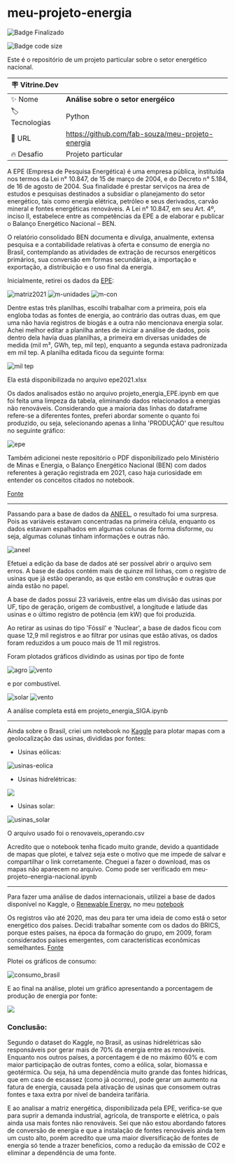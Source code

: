 # meu-projeto-energia

![Badge Finalizado](http://img.shields.io/static/v1?label=STATUS&message=FINALIZADO&color=BLUE&style=for-the-badge)

![Badge code size](https://img.shields.io/github/languages/code-size/fab-souza/meu-projeto-energia)


Este é o repositório de um projeto particular sobre o setor energético nacional.

| :placard: Vitrine.Dev |     |
| -------------  | --- |
| :sparkles: Nome        | **Análise sobre o setor energéico**
| :label: Tecnologias | Python
| :rocket: URL         | https://github.com/fab-souza/meu-projeto-energia
| :fire: Desafio     | Projeto particular

A EPE (Empresa de Pesquisa Energética) é uma empresa pública, instituída nos termos da Lei n° 10.847, de 15 de março de 2004, e do Decreto n° 5.184, de 16 de agosto de 2004. Sua finalidade é prestar serviços na área de estudos e pesquisas destinados a subsidiar o planejamento do setor energético, tais como energia elétrica, petróleo e seus derivados, carvão mineral e fontes energéticas renováveis. A Lei n° 10.847, em seu Art. 4º, inciso II, estabelece entre as competências da EPE a de elaborar e publicar o Balanço Energético Nacional – BEN.

O relatório consolidado BEN documenta e divulga, anualmente, extensa pesquisa e a contabilidade relativas à oferta e consumo de energia no Brasil, contemplando as atividades de extração de recursos energéticos primários, sua conversão em formas secundárias, a importação e exportação, a distribuição e o uso final da energia.



Inicialmente, retirei os dados da [EPE](https://www.epe.gov.br/pt/publicacoes-dados-abertos/publicacoes/balanco-energetico-nacional-2022): 


![matriz2021](https://user-images.githubusercontent.com/67301805/177010609-6a010d57-4a55-479f-ae53-e9e59e438117.jpg)
![m-unidades](https://user-images.githubusercontent.com/67301805/177010616-e2020aa2-6e0f-4f48-a3ea-4e94fcf8251b.jpg)
![m-con](https://user-images.githubusercontent.com/67301805/177010623-54ae6d91-bc0c-4aa4-8d04-3adec9fdb341.jpg)

Dentre estas três planilhas, escolhi trabalhar com a primeira, pois ela engloba todas as fontes de energia, ao contrário das outras duas, em que uma não havia registros de biogás e a outra não mencionava energia solar. Achei melhor editar a planilha antes de iniciar a análise de dados, pois dentro dela havia duas planilhas, a primeira em diversas unidades de medida (mil m³, GWh, tep, mil tep), enquanto a segunda estava padronizada em mil tep. A planilha editada ficou da seguinte forma:

![mil tep](https://user-images.githubusercontent.com/67301805/180580388-64554c7e-d80b-4946-b8c2-53209e917482.jpg)

Ela está disponibilizada no arquivo epe2021.xlsx

Os dados analisados estão no arquivo projeto_energia_EPE.ipynb em que foi feita uma limpeza da tabela, eliminando dados relacionados a energias não renováveis. Considerando que a maioria das linhas do dataframe refere-se a diferentes fontes, preferi abordar somente o quanto foi produzido, ou seja, selecionando apenas a linha 'PRODUÇÃO' que resultou no seguinte gráfico:

![epe](https://user-images.githubusercontent.com/67301805/180874294-e777a861-df7e-4fd5-9a3d-08733847812b.jpg)



Também adicionei neste repositório o PDF disponibilizado pelo Ministério de Minas e Energia, o Balanço Energético Nacional (BEN) com dados referentes à geração registrada em 2021, caso haja curiosidade em entender os conceitos citados no notebook.

[Fonte](https://www.gov.br/mme/pt-br/assuntos/secretarias/spe/publicacoes/balanco-energetico-nacional/ben-2022/ben_sintese_2022_pt.pdf/view)


---

Passando para a base de dados da [ANEEL](https://dadosabertos.aneel.gov.br/dataset/siga-sistema-de-informacoes-de-geracao-da-aneel), o resultado foi uma surpresa. Pois as variáveis estavam concentradas na primeira célula, enquanto os dados estavam espalhados em algumas colunas de forma disforme, ou seja, algumas colunas tinham informações e outras não.

![aneel](https://user-images.githubusercontent.com/67301805/181395110-593085b7-1e33-452a-8579-f61a3835ef8d.jpg)

Efetuei a edição da base de dados até ser possível abrir o arquivo sem erros. A base de dados contém mais de quinze mil linhas, com o registro de usinas que já estão operando, as que estão em construção e outras que ainda estão no papel.

A base de dados possui 23 variáveis, entre elas um divisão das usinas por UF, tipo de geração, origem de combustível, a longitude e latiude das usinas e o último registro de potência (em kW) que foi produzida.

Ao retirar as usinas do tipo 'Fóssil' e 'Nuclear', a base de dados ficou com quase 12,9 mil registros e ao filtrar por usinas que estão ativas, os dados foram reduzidos a um pouco mais de 11 mil registros.

Foram plotados gráficos dividindo as usinas por tipo de fonte 

![agro](https://user-images.githubusercontent.com/67301805/182253420-0a44deb7-95ee-4d5e-8ac7-edfced1963d4.jpg)
![vento](https://user-images.githubusercontent.com/67301805/182253439-3dd24199-4cde-41f7-816f-b2da8655bb8d.jpg)

e por combustível.

![solar](https://user-images.githubusercontent.com/67301805/182839401-91b52b7b-c63e-455d-b4bc-b596360be484.jpg)
![vento](https://user-images.githubusercontent.com/67301805/182839427-1971c466-e469-4d26-9057-896bb9584f88.jpg)


A análise completa está em projeto_energia_SIGA.ipynb


---


Ainda sobre o Brasil, criei um notebook no [Kaggle](https://www.kaggle.com/code/fabianadesouza/meu-projeto-energia-nacional) para plotar mapas com a geolocalização das usinas, divididas por fontes:

- Usinas eólicas:

![usinas-eolica](https://user-images.githubusercontent.com/67301805/185011863-2b8569fe-592c-42e0-b843-9e8bfb4cc7a7.jpg)

- Usinas hidrelétricas:

![](https://user-images.githubusercontent.com/67301805/185011881-84ab876c-f209-4778-aa5d-f19b712c8238.jpg)

- Usinas solar:

![usinas_solar](https://user-images.githubusercontent.com/67301805/185685169-8562c799-c78c-4885-9637-8ec40c2c1b89.jpg)


O arquivo usado foi o renovaveis_operando.csv

Acredito 	que o notebook tenha ficado muito grande, devido a quantidade de mapas que plotei, e talvez seja este o motivo que me impede de salvar e compartilhar o link corretamente. Cheguei a fazer o download, mas os mapas não aparecem no arquivo. Como pode ser verificado em meu-projeto-energia-nacional.ipynb


---

Para fazer uma análise de dados internacionais, utilizei a base de dados disponível no Kaggle, o [Renewable Energy](https://www.kaggle.com/datasets/programmerrdai/renewable-energy), no meu [notebook](https://www.kaggle.com/code/fabianadesouza/meu-projeto-energia-internacional)

Os registros vão até 2020, mas deu para ter uma ideia de como está o setor energético dos países. Decidi trabalhar somente com os dados do BRICS, porque estes países, na época da formação do grupo, em 2009, foram considerados países emergentes, com características econômicas semelhantes. [Fonte](https://www.todamateria.com.br/brics/)

Plotei os gráficos de consumo:

![consumo_brasil](https://user-images.githubusercontent.com/67301805/184909775-41d164ff-e6b2-4f2e-9335-12d785d98fdf.png)

E ao final na análise, plotei um gráfico apresentando a porcentagem de produção de energia por fonte:

![](https://user-images.githubusercontent.com/67301805/187009164-eca3a658-797d-43f9-b463-ff1c87984619.png#vitrinedev)


### Conclusão:

Segundo o dataset do Kaggle, no Brasil, as usinas hidrelétricas são responsáveis por gerar mais de 70% da energia entre as renováveis. Enquanto nos outros países, a porcentagem é de no máximo 60% e com maior participação de outras fontes, como a eólica, solar, biomassa e geotérmica. Ou seja, há uma dependência muito grande das fontes hídricas, que em caso de escassez (como já ocorreu), pode gerar um aumento na fatura de energia, causada pela ativação de usinas que consomem outras fontes e taxa extra por nível de bandeira tarifária.
 
E ao analisar a matriz energética, disponibilizada pela EPE, verifica-se que para suprir a demanda industrial, agrícola, de transporte e elétrica, o país ainda usa mais fontes não renováveis. Sei que não estou abordando fatores de conversão de energia e que a instalação de fontes renováveis ainda tem um custo alto, porém acredito que uma maior diversificação de fontes de energia só tende a trazer benefícios, como a redução da emissão de CO2 e eliminar a dependência de uma fonte. 


